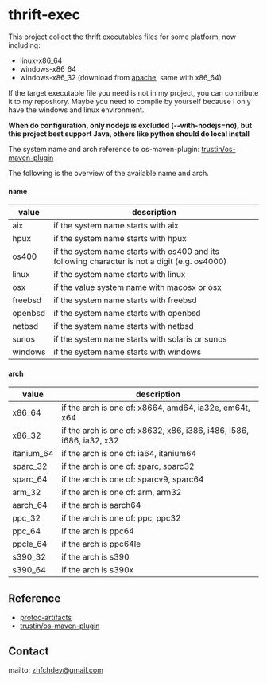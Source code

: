 # thrift-exec

This project collect the thrift executables files for some platform, now including:

* linux-x86_64
* windows-x86_64
* windows-x86_32 (download from [apache](http://thrift.apache.org/download), same with x86_64)

If the target executable file you need is not in my project, you can contribute it to my repository. 
Maybe you need to compile by yourself because I only have the windows and linux environment.

**When do configuration, only nodejs is excluded (--with-nodejs=no), but this project best support Java, others like python should do local install**

The system name and arch reference to os-maven-plugin: [trustin/os-maven-plugin](https://github.com/trustin/os-maven-plugin)

The following is the overview of the available name and arch. 

#### name

value | description
---|---
aix | if the system name starts with aix
hpux | if the system name starts with hpux
os400 | if the system name starts with os400 and its following character is not a digit (e.g. os4000)
linux | if the system name starts with linux
osx | if the value system name with macosx or osx
freebsd | if the system name starts with freebsd
openbsd | if the system name starts with openbsd
netbsd | if the system name starts with netbsd
sunos | if the system name starts with solaris or sunos
windows | if the system name starts with windows

#### arch

value | description
---|---
x86_64 | if the arch is one of: x8664, amd64, ia32e, em64t, x64
x86_32 | if the arch is one of: x8632, x86, i386, i486, i586, i686, ia32, x32
itanium_64 | if the arch is one of: ia64, itanium64
sparc_32 | if the arch is one of: sparc, sparc32
sparc_64 | if the arch is one of: sparcv9, sparc64
arm_32 | if the arch is one of: arm, arm32
aarch_64 | if the arch is aarch64
ppc_32 | if the arch is one of: ppc, ppc32
ppc_64 | if the arch is ppc64
ppcle_64 | if the arch is ppc64le
s390_32 | if the arch is s390
s390_64 | if the arch is s390x

## Reference

* [protoc-artifacts](https://github.com/google/protobuf/tree/master/protoc-artifacts)
* [trustin/os-maven-plugin](https://github.com/trustin/os-maven-plugin)

## Contact

mailto: zhfchdev@gmail.com
